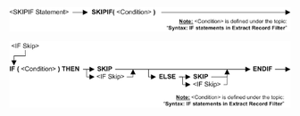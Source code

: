 ![Function SKIPIF ERF 01](../../../../images/LTSSS_SkipIF_01_ERF.gif)

![Function SKIP ERF 01](../../../../images/LTSSS_IF_Skip_01_ERF.gif)
